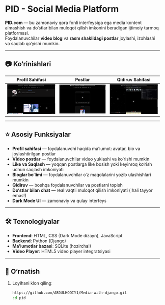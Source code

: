 # PID - Social Media Platform

**PID.com** — bu zamonaviy qora fonli interfeysiga ega media kontent almashish va do‘stlar bilan muloqot qilish imkonini beradigan ijtimoiy tarmoq platformasi.  
Foydalanuvchilar **video blog** va **rasm shaklidagi postlar** joylashi, izohlashi va saqlab qo‘yishi mumkin.

---

## 📷 Ko‘rinishlari

| Profil Sahifasi | Postlar | Qidiruv Sahifasi |
| --------------- | ------- | ---------------- |
| ![Profile](READMEDM_Assets/Screenshot%202025-08-13%20at%201.30.20%20PM.png) | ![Posts](READMEDM_Assets/Screenshot%202025-08-13%20at%201.29.42%20PM.png) | ![Search](READMEDM_Assets/Screenshot%202025-08-13%20at%201.30.10%20PM.png) |

---

## ⭐ Asosiy Funksiyalar

- **Profil sahifasi** — foydalanuvchi haqida ma’lumot: avatar, bio va joylashtirilgan postlar  
- **Video postlar** — foydalanuvchilar video yuklashi va ko‘rishi mumkin  
- **Like va Saqlash** — yoqqan postlarga like bosish yoki keyinroq ko‘rish uchun saqlash imkoniyati  
- **Bloglar bo‘limi** — foydalanuvchilar o‘z maqolalarini yozib ulashishlari mumkin  
- **Qidiruv** — boshqa foydalanuvchilar va postlarni topish  
- **Do‘stlar bilan chat** — real vaqtli muloqot qilish imkoniyati  ( hali tayyor emas!)
- **Dark Mode UI** — zamonaviy va qulay interfeys  

---

## 🛠 Texnologiyalar

- **Frontend**: HTML, CSS (Dark Mode dizayn), JavaScript  
- **Backend**: Python (Django)
- **Ma’lumotlar bazasi**: SQLite (hozircha!)
- **Video Player**: HTML5 video player integratsiyasi  

---

## 🚀 O‘rnatish

1. Loyihani klon qiling:
   ```bash
   https://github.com/ABDULHODIY1/Media-with-django.git
   cd pid
